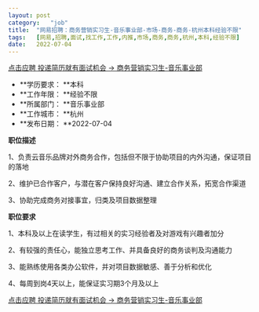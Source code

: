```yaml
---
layout:	post
category:	"job"
title:	"网易招聘：商务营销实习生-音乐事业部-市场-商务-商务-杭州本科经验不限"
tags:	[网易,招聘,面试,找工作,工作,内推,市场,商务,商务,杭州,本科,经验不限]
date:	2022-07-04
---
```


[点击应聘 投递简历就有面试机会 ->  商务营销实习生-音乐事业部](http://mobile.bole.netease.com/bole/boleDetail?id=39105&employeeId=346f03c3cda5f04c&key=all)



- **学历要求： **本科
- **工作年限： **经验不限
- **所属部门： **音乐事业部
- **工作城市： **杭州
- **发布日期： **2022-07-04



**职位描述**

1、负责云音乐品牌对外商务合作，包括但不限于协助项目的内外沟通，保证项目的落地

2、维护已合作客户，与潜在客户保持良好沟通、建立合作关系，拓宽合作渠道

3、协助完成商务对接事宜，归类及项目数据整理



**职位要求**

1、本科及以上在读学生，有过相关的实习经验者及对游戏有兴趣者加分

2、有较强的责任心，能独立思考工作、并具备良好的商务谈判及沟通能力

3、能熟练使用各类办公软件，并对项目数据敏感、善于分析和优化

4、每周到岗4天以上，能保证实习期3个月及以上



[点击应聘 投递简历就有面试机会 ->  商务营销实习生-音乐事业部](http://mobile.bole.netease.com/bole/boleDetail?id=39105&employeeId=346f03c3cda5f04c&key=all)